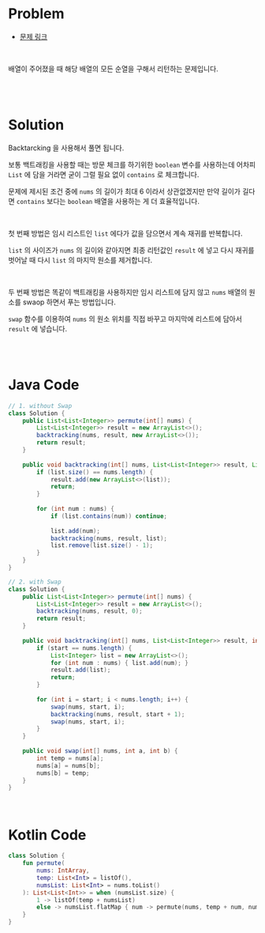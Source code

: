 # Problem

- [문제 링크](https://leetcode.com/problems/permutations/)

<br>

배열이 주어졌을 때 해당 배열의 모든 순열을 구해서 리턴하는 문제입니다.

<br><br>

# Solution

Backtarcking 을 사용해서 풀면 됩니다.

보통 백트래킹을 사용할 때는 방문 체크를 하기위한 `boolean` 변수를 사용하는데 어차피 `List` 에 담을 거라면 굳이 그럴 필요 없이 `contains` 로 체크합니다.

문제에 제시된 조건 중에 `nums` 의 길이가 최대 6 이라서 상관없겠지만 만약 길이가 길다면 `contains` 보다는 `boolean` 배열을 사용하는 게 더 효율적입니다.

<br>

첫 번째 방법은 임시 리스트인 `list` 에다가 값을 담으면서 계속 재귀를 반복합니다.

`list` 의 사이즈가 `nums` 의 길이와 같아지면 최종 리턴값인 `result` 에 넣고 다시 재귀를 벗어날 때 다시 `list` 의 마지막 원소를 제거합니다.

<br>

두 번째 방법은 똑같이 백트래킹을 사용하지만 임시 리스트에 담지 않고 `nums` 배열의 원소를 swaop 하면서 푸는 방법입니다.

`swap` 함수를 이용하여 `nums` 의 원소 위치를 직접 바꾸고 마지막에 리스트에 담아서 `result` 에 넣습니다.

<br><br>

# Java Code

```java
// 1. without Swap
class Solution {
    public List<List<Integer>> permute(int[] nums) {
        List<List<Integer>> result = new ArrayList<>();
        backtracking(nums, result, new ArrayList<>());
        return result;
    }
    
    public void backtracking(int[] nums, List<List<Integer>> result, List<Integer> list) {
        if (list.size() == nums.length) {
            result.add(new ArrayList<>(list));
            return;
        }
        
        for (int num : nums) {
            if (list.contains(num)) continue;
            
            list.add(num);
            backtracking(nums, result, list);
            list.remove(list.size() - 1);
        }
    }
}

// 2. with Swap
class Solution {
    public List<List<Integer>> permute(int[] nums) {
        List<List<Integer>> result = new ArrayList<>();
        backtracking(nums, result, 0);
        return result;
    }
    
    public void backtracking(int[] nums, List<List<Integer>> result, int start) {
        if (start == nums.length) {
            List<Integer> list = new ArrayList<>();
            for (int num : nums) { list.add(num); }
            result.add(list);
            return;
        }
        
        for (int i = start; i < nums.length; i++) {
            swap(nums, start, i);
            backtracking(nums, result, start + 1);
            swap(nums, start, i);
        }
    }
    
    public void swap(int[] nums, int a, int b) {
        int temp = nums[a];
        nums[a] = nums[b];
        nums[b] = temp;
    }
}
```

<br>

# Kotlin Code

```kotlin
class Solution {
    fun permute(
        nums: IntArray,
        temp: List<Int> = listOf(),
        numsList: List<Int> = nums.toList()
    ): List<List<Int>> = when (numsList.size) {
        1 -> listOf(temp + numsList)
        else -> numsList.flatMap { num -> permute(nums, temp + num, numsList - num) }
    }
}
```
